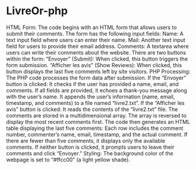 # LivreOr-php
HTML Form:
The code begins with an HTML form that allows users to submit their comments.
The form has the following input fields:
Name: A text input field where users can enter their name.
Mail: Another text input field for users to provide their email address.
Comments: A textarea where users can write their comments about the website.
There are two buttons within the form:
“Envoyer” (Submit): When clicked, this button triggers the form submission.
“Afficher les avis” (Show Reviews): When clicked, this button displays the last five comments left by site visitors.
PHP Processing:
The PHP code processes the form data after submission.
If the “Envoyer” button is clicked:
It checks if the user has provided a name, email, and comments.
If all fields are provided, it echoes a thank-you message along with the user’s name.
It appends the user’s information (name, email, timestamp, and comments) to a file named “livre2.txt”.
If the “Afficher les avis” button is clicked:
It reads the contents of the “livre2.txt” file.
The comments are stored in a multidimensional array.
The array is reversed to display the most recent comments first.
The code then generates an HTML table displaying the last five comments:
Each row includes the comment number, commenter’s name, email, timestamp, and the actual comment.
If there are fewer than five comments, it displays only the available comments.
If neither button is clicked, it prompts users to leave their comments and click “Envoyer.”
Styling:
The background color of the webpage is set to “#ffcc00” (a light yellow shade).
